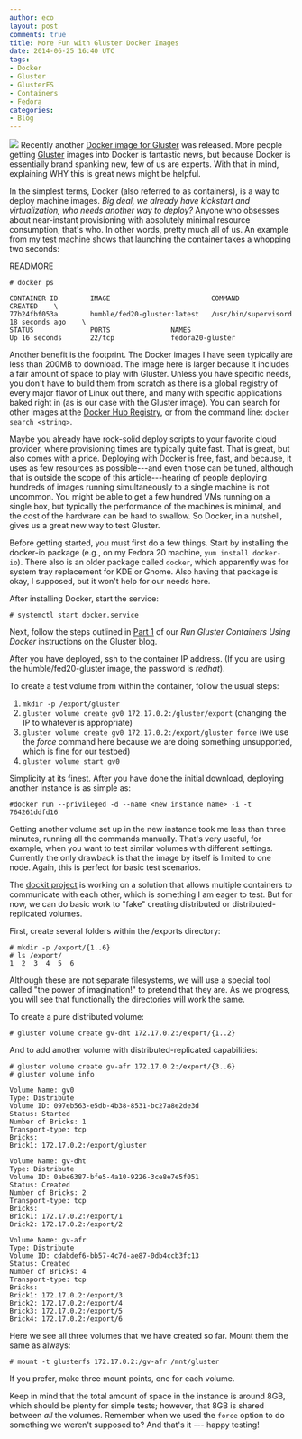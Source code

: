 ```yaml
---
author: eco
layout: post
comments: true
title: More Fun with Gluster Docker Images
date: 2014-06-25 16:40 UTC
tags:
- Docker
- Gluster
- GlusterFS
- Containers
- Fedora
categories:
- Blog
---
```

<img src="http://community.redhat.com/images/blog/gluster-ant.png"> Recently another [Docker image for Gluster](http://www.gluster.org/2014/06/community-gluster-image-on-docker/) was released. More people getting [Gluster](http://www.gluster.org/) images into Docker is fantastic news, but because Docker is essentially brand spanking new, few of us are experts. With that in mind, explaining WHY this is great news might be helpful.  

In the simplest terms, Docker (also referred to as containers), is a way to deploy machine images. *Big deal, we already have kickstart and virtualization, who needs another way to deploy?* Anyone who obsesses about near-instant provisioning with absolutely minimal resource consumption, that's who. In other words, pretty much all of us. An example from my test machine shows that launching the container takes a whopping two seconds:

READMORE

    # docker ps
    
    CONTAINER ID        IMAGE                         COMMAND                CREATED    \
    77b24fbf053a        humble/fed20-gluster:latest   /usr/bin/supervisord   18 seconds ago    \     
    STATUS              PORTS               NAMES
    Up 16 seconds       22/tcp              fedora20-gluster
  
Another benefit is the footprint. The Docker images I have seen typically are less than 200MB to download. The image here is larger because it includes a fair amount of space to play with Gluster. Unless you have specific needs, you don't have to build them from scratch as there is a global registry of every major flavor of Linux out there, and many with specific applications baked right in (as is our case with the Gluster image). You can search for other images at the [Docker Hub Registry](https://registry.hub.docker.com/), or from the command line: `docker search <string>`. 

Maybe you already have rock-solid deploy scripts to your favorite cloud provider, where provisioning times are typically quite fast. That is great, but also comes with a price. Deploying with Docker is free, fast, and because, it uses as few resources as possible---and even those can be tuned, although that is outside the scope of this article---hearing of people deploying hundreds of images running simultaneously to a single machine is not uncommon. You might be able to get a few hundred VMs running on a single box, but typically the performance of the machines is minimal, and the cost of the hardware can be hard to swallow. So Docker, in a nutshell, gives us a great new way to test Gluster.

Before getting started, you must first do a few things. Start by installing the docker-io package (e.g., on my Fedora 20 machine, `yum install docker-io`). There also is an older package called `docker`, which apparently was for system tray replacement for KDE or Gnome. Also having that package is okay, I supposed, but it won't help for our needs here. 

After installing Docker, start the service:

    # systemctl start docker.service

Next, follow the steps outlined in [Part 1](http://www.gluster.org/2014/05/docker-fedora-gluster-run-gluster-containers-using-docker-part-1-2/) of our *Run Gluster Containers Using Docker* instructions on the Gluster blog.

After you have deployed, ssh to the container IP address. (If you are using the  humble/fed20-gluster image, the password is *redhat*). 

To create a test volume from within the container, follow the usual steps:

1. `mkdir -p /export/gluster`
2. `gluster volume create gv0 172.17.0.2:/gluster/export`  (changing the IP to whatever is appropriate)
3. `gluster volume create gv0 172.17.0.2:/export/gluster force`  (we use the *force* command here because we are doing something unsupported, which is fine for our testbed)
4. `gluster volume start gv0`

Simplicity at its finest. After you have done the initial download, deploying another instance is as simple as:

    #docker run --privileged -d --name <new instance name> -i -t 764261ddfd16

Getting another volume set up in the new instance took me less than three minutes, running all the commands manually. That's very useful, for example, when you want to test similar volumes with different settings. Currently the only drawback is that the image by itself is limited to one node. Again, this is perfect for basic test scenarios. 

The [dockit project](https://github.com/humblec/dockit) is working on a solution that allows multiple containers to communicate with each other, which is something I am eager to test. But for now, we can do basic work to "fake" creating distributed or distributed-replicated volumes. 

First, create several folders within the /exports directory:  

    # mkdir -p /export/{1..6}
    # ls /export/
    1  2  3  4  5  6

Although these are not separate filesystems, we will use a special tool called "the power of imagination!" to pretend that they are. As we progress, you will see that functionally the directories will work the same.  

To create a pure distributed volume:

    # gluster volume create gv-dht 172.17.0.2:/export/{1..2}

And to add another volume with distributed-replicated capabilities:

    # gluster volume create gv-afr 172.17.0.2:/export/{3..6}
    # gluster volume info
 
    Volume Name: gv0
    Type: Distribute
    Volume ID: 097eb563-e5db-4b38-8531-bc27a8e2de3d
    Status: Started
    Number of Bricks: 1
    Transport-type: tcp
    Bricks:
    Brick1: 172.17.0.2:/export/gluster
     
    Volume Name: gv-dht
    Type: Distribute
    Volume ID: 0abe6387-bfe5-4a10-9226-3ce8e7e5f051
    Status: Created
    Number of Bricks: 2
    Transport-type: tcp
    Bricks:
    Brick1: 172.17.0.2:/export/1
    Brick2: 172.17.0.2:/export/2
     
    Volume Name: gv-afr
    Type: Distribute
    Volume ID: cdabdef6-bb57-4c7d-ae87-0db4ccb3fc13
    Status: Created
    Number of Bricks: 4
    Transport-type: tcp
    Bricks:
    Brick1: 172.17.0.2:/export/3
    Brick2: 172.17.0.2:/export/4
    Brick3: 172.17.0.2:/export/5
    Brick4: 172.17.0.2:/export/6

Here we see all three volumes that we have created so far. Mount them the same as always:

    # mount -t glusterfs 172.17.0.2:/gv-afr /mnt/gluster 

If you prefer, make three mount points, one for each volume.  

Keep in mind that the total amount of space in the instance is around 8GB, which should be plenty for simple tests; however, that 8GB is shared between *all* the volumes. Remember when we used the `force` option to do something we weren't supposed to? And that's it --- happy testing!
